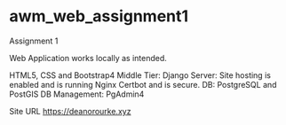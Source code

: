 # awm_web_assignment1
Assignment 1

Web Application works locally as intended. 

HTML5, CSS and Bootstrap4
Middle Tier: Django
Server: Site hosting is enabled and is running Nginx Certbot and is secure. 
DB: PostgreSQL and PostGIS
DB Management: PgAdmin4

Site URL https://deanorourke.xyz
